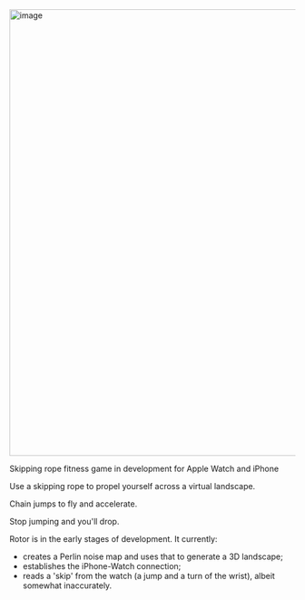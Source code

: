 

<img width="787" alt="image" src="https://github.com/PetarSimonovic/rotor/assets/69108995/114cc066-f549-442d-afc7-e8d3f707bd06">

Skipping rope fitness game in development for Apple Watch and iPhone

Use a skipping rope to propel yourself  across a virtual landscape. 

Chain jumps to fly and accelerate.

Stop jumping and you'll drop.


Rotor is in the early stages of development. It currently:

  - creates a Perlin noise map and uses that to generate a 3D landscape;  
  - establishes the iPhone-Watch connection;
  - reads a 'skip' from the watch (a jump and a turn of the wrist), albeit somewhat inaccurately.
  
  
  
  
